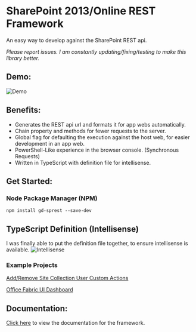 # SharePoint 2013/Online REST Framework
An easy way to develop against the SharePoint REST api.

*Please report issues. I am constantly updating/fixing/testing to make this library better.*

## Demo:
![Demo](https://raw.githubusercontent.com/gunjandatta/sprest/master/images/demo.gif)

## Benefits:
* Generates the REST api url and formats it for app webs automatically.
* Chain property and methods for fewer requests to the server.
* Global flag for defaulting the execution against the host web, for easier development in an app web.
* PowerShell-Like experience in the browser console. (Synchronous Requests)
* Written in TypeScript with definition file for intellisense.

## Get Started:
### Node Package Manager (NPM)
```
npm install gd-sprest --save-dev
```

## TypeScript Definition (Intellisense)
I was finally able to put the definition file together, to ensure intellisense is available.
![Intellisense](https://raw.githubusercontent.com/gunjandatta/sprest/master/images/intellisense.png)

### Example Projects
[Add/Remove Site Collection User Custom Actions](https://github.com/gunjandatta/sprest-sitecustomactions)

[Office Fabric UI Dashboard](https://github.com/gunjandatta/sprest-list)

## Documentation:
[Click here](https://github.com/gunjandatta/sprest/wiki/SP-REST-Framework) to view the documentation for the framework.
